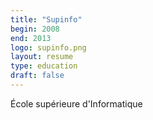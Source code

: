 ```yaml
---
title: "Supinfo"
begin: 2008
end: 2013
logo: supinfo.png
layout: resume
type: education
draft: false
---
```


École supérieure d'Informatique
